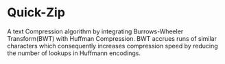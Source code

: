 # Quick-Zip

A text Compression algorithm by integrating Burrows-Wheeler Transform(BWT) with Huffman Compression. BWT accrues runs of similar characters which consequently increases compression speed by reducing the number of lookups in Huffmann encodings.

